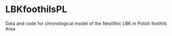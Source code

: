 # LBKfoothilsPL
Data and code for chronological model of the Neolithic LBK in Polish foothils Area

